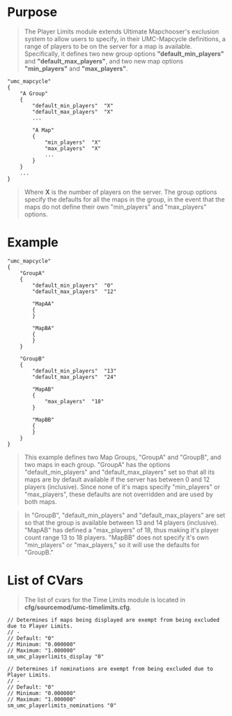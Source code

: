 # Purpose #
> The Player Limits module extends Ultimate Mapchooser's exclusion system to allow users to specify, in their UMC-Mapcycle definitions, a range of players to be on the server for a map is available. Specifically, it defines two new group options **"default\_min\_players"** and **"default\_max\_players"**, and two new map options **"min\_players"** and **"max\_players"**.
```
"umc_mapcycle"
{
    "A Group"
    {
        "default_min_players"  "X"
        "default_max_players"  "X"
        ...

        "A Map"
        {
            "min_players"  "X"
            "max_players"  "X"
            ...
        }
    }
    ...
}
```
> Where **X** is the number of players on the server. The group options specify the defaults for all the maps in the group, in the event that the maps do not define their own "min\_players" and "max\_players" options.

# Example #
```
"umc_mapcycle"
{
    "GroupA"
    {
        "default_min_players"  "0"
        "default_max_players"  "12"

        "MapAA"
        {
        }

        "MapBA"
        {
        }
    }

    "GroupB"
    {
        "default_min_players"  "13"
        "default_max_players"  "24"

        "MapAB"
        {
            "max_players"  "18"
        }

        "MapBB"
        {
        }
    }
}
```
> This example defines two Map Groups, "GroupA" and "GroupB", and two maps in each group.  "GroupA" has the options "default\_min\_players" and "default\_max\_players" set so that all its maps are by default available if the server has between 0 and 12 players (inclusive). Since none of it's maps specify "min\_players" or "max\_players", these defaults are not overridden and are used by both maps.

> In "GroupB", "default\_min\_players" and "default\_max\_players" are set so that the group is available between 13 and 14 players (inclusive). "MapAB" has defined a "max\_players" of 18, thus making it's player count range 13 to 18 players. "MapBB" does not specify it's own "min\_players" or "max\_players," so it will use the defaults for "GroupB."

# List of CVars #
> The list of cvars for the Time Limits module is located in **cfg/sourcemod/umc-timelimits.cfg**.
```
// Determines if maps being displayed are exempt from being excluded due to Player Limits.
// -
// Default: "0"
// Minimum: "0.000000"
// Maximum: "1.000000"
sm_umc_playerlimits_display "0"

// Determines if nominations are exempt from being excluded due to Player Limits.
// -
// Default: "0"
// Minimum: "0.000000"
// Maximum: "1.000000"
sm_umc_playerlimits_nominations "0"
```